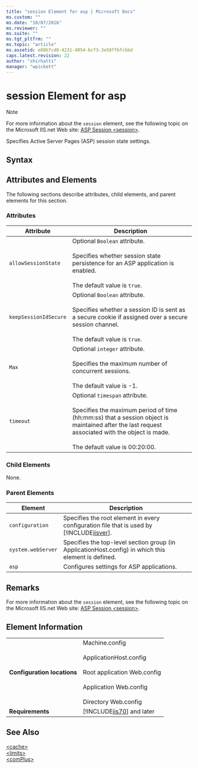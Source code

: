 ```yaml
---
title: "session Element for asp | Microsoft Docs"
ms.custom: ""
ms.date: "10/07/2016"
ms.reviewer: ""
ms.suite: ""
ms.tgt_pltfrm: ""
ms.topic: "article"
ms.assetid: e88b7cd8-4231-4954-bcf3-3e58ffbfcbbd
caps.latest.revision: 22
author: "shirhatti"
manager: "wpickett"
---
```

# session Element for asp
> [!NOTE]
>  For more information about the `session` element, see the following topic on the Microsoft IIS.net Web site: [ASP Session \<session>](http://www.iis.net/ConfigReference/system.webServer/asp/session).  
  
 Specifies Active Server Pages (ASP) session state settings.  
  
## Syntax  
  
## Attributes and Elements  
 The following sections describe attributes, child elements, and parent elements for this section.  
  
### Attributes  
  
|Attribute|Description|  
|---------------|-----------------|  
|`allowSessionState`|Optional `Boolean` attribute.<br /><br /> Specifies whether session state persistence for an ASP application is enabled.<br /><br /> The default value is `true`.|  
|`keepSessionIdSecure`|Optional `Boolean` attribute.<br /><br /> Specifies whether a session ID is sent as a secure cookie if assigned over a secure session channel.<br /><br /> The default value is `true`.|  
|`Max`|Optional `integer` attribute.<br /><br /> Specifies the maximum number of concurrent sessions.<br /><br /> The default value is -1.|  
|`timeout`|Optional `timespan` attribute.<br /><br /> Specifies the maximum period of time (hh:mm:ss) that a session object is maintained after the last request associated with the object is made.<br /><br /> The default value is 00:20:00.|  
  
### Child Elements  
 None.  
  
### Parent Elements  
  
|Element|Description|  
|-------------|-----------------|  
|`configuration`|Specifies the root element in every configuration file that is used by [!INCLUDE[iisver](../../reference/admin/includes/iisver-md.md)].|  
|`system.webServer`|Specifies the top-level section group (in ApplicationHost.config) in which this element is defined.|  
|`asp`|Configures settings for ASP applications.|  
  
## Remarks  
 For more information about the `session` element, see the following topic on the Microsoft IIS.net Web site: [ASP Session \<session>](http://www.iis.net/ConfigReference/system.webServer/asp/session).  
  
## Element Information  
  
|||  
|-|-|  
|**Configuration locations**|Machine.config<br /><br /> ApplicationHost.config<br /><br /> Root application Web.config<br /><br /> Application Web.config<br /><br /> Directory Web.config|  
|**Requirements**|[!INCLUDE[iis70](../../reference/admin/includes/iis70-md.md)] and later|  
  
## See Also  
 [\<cache>](../../reference/admin/cache-element-for-asp.md)   
 [\<limits>](../../reference/admin/limits-element-for-asp.md)   
 [\<comPlus>](../../reference/admin/complus-element-for-asp.md)